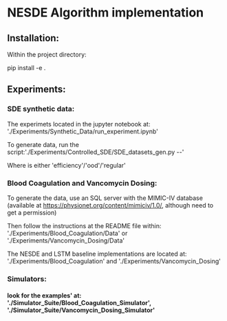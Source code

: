 # NESDE Algorithm implementation

## Installation:
Within the project directory:

pip install -e .

## Experiments:
### SDE synthetic data:
The experimets located in the jupyter notebook at: './Experiments/Synthetic_Data/run_experiment.ipynb'

To generate data, run the script:'./Experiments/Controlled_SDE/SDE_datasets_gen.py --<name>'

Where <name> is either 'efficiency'/'ood'/'regular'

### Blood Coagulation and Vancomycin Dosing:
To generate the data, use an SQL server with the MIMIC-IV database (available at https://physionet.org/content/mimiciv/1.0/, although need to get a permission)

Then follow the instructions at the README file within: './Experiments/Blood_Coagulation/Data' or './Experiments/Vancomycin_Dosing/Data'

The NESDE and LSTM baseline implementations are located at: './Experiments/Blood_Coagulation' and './Experiments/Vancomycin_Dosing'

### Simulators:
#### look for the examples' at: './Simulator_Suite/Blood_Coagulation_Simulator', './Simulator_Suite/Vancomycin_Dosing_Simulator'


